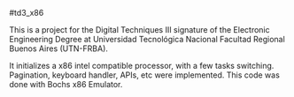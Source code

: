 #td3_x86

This is a project for the Digital Techniques III signature of the Electronic Engineering Degree at Universidad Tecnológica Nacional Facultad Regional Buenos Aires (UTN-FRBA).

It initializes a x86 intel compatible processor, with a few tasks switching. Pagination, keyboard handler, APIs, etc were implemented. 
This code was done with Bochs x86 Emulator. 
